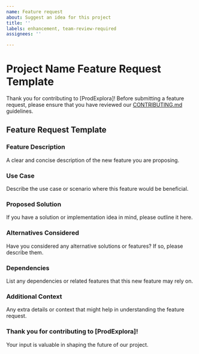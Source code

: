 ```yaml
---
name: Feature request
about: Suggest an idea for this project
title: ''
labels: enhancement, team-review-required
assignees: ''

---
```


# Project Name Feature Request Template

Thank you for contributing to [ProdExplora]! Before submitting a feature request, please ensure that you have reviewed our [CONTRIBUTING.md](CONTRIBUTING.md) guidelines.

## Feature Request Template

### Feature Description
A clear and concise description of the new feature you are proposing.

### Use Case
Describe the use case or scenario where this feature would be beneficial.

### Proposed Solution
If you have a solution or implementation idea in mind, please outline it here.

### Alternatives Considered
Have you considered any alternative solutions or features? If so, please describe them.

### Dependencies
List any dependencies or related features that this new feature may rely on.

### Additional Context
Any extra details or context that might help in understanding the feature request.

### Thank you for contributing to [ProdExplora]!
Your input is valuable in shaping the future of our project.

